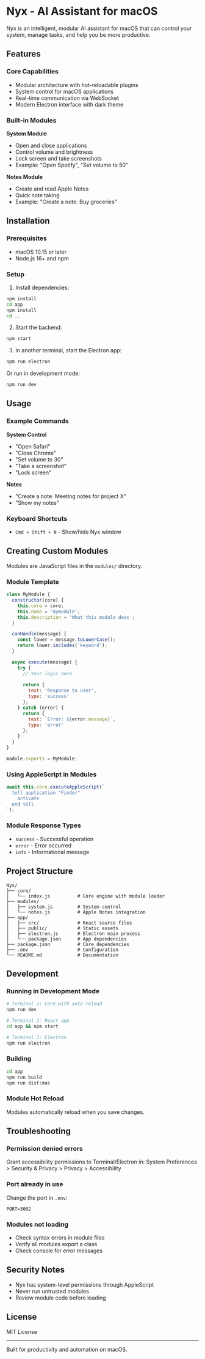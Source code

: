 # Nyx - AI Assistant for macOS

Nyx is an intelligent, modular AI assistant for macOS that can control your system, manage tasks, and help you be more productive.

## Features

### Core Capabilities
- Modular architecture with hot-reloadable plugins
- System control for macOS applications
- Real-time communication via WebSocket
- Modern Electron interface with dark theme

### Built-in Modules

**System Module**
- Open and close applications
- Control volume and brightness
- Lock screen and take screenshots
- Example: "Open Spotify", "Set volume to 50"

**Notes Module**
- Create and read Apple Notes
- Quick note taking
- Example: "Create a note: Buy groceries"

## Installation

### Prerequisites
- macOS 10.15 or later
- Node.js 16+ and npm

### Setup

1. Install dependencies:
```bash
npm install
cd app
npm install
cd ..
```

2. Start the backend:
```bash
npm start
```

3. In another terminal, start the Electron app:
```bash
npm run electron
```

Or run in development mode:
```bash
npm run dev
```

## Usage

### Example Commands

**System Control**
- "Open Safari"
- "Close Chrome"
- "Set volume to 30"
- "Take a screenshot"
- "Lock screen"

**Notes**
- "Create a note: Meeting notes for project X"
- "Show my notes"

### Keyboard Shortcuts
- `Cmd + Shift + N` - Show/hide Nyx window

## Creating Custom Modules

Modules are JavaScript files in the `modules/` directory.

### Module Template

```javascript
class MyModule {
  constructor(core) {
    this.core = core;
    this.name = 'mymodule';
    this.description = 'What this module does';
  }

  canHandle(message) {
    const lower = message.toLowerCase();
    return lower.includes('keyword');
  }

  async execute(message) {
    try {
      // Your logic here
      
      return {
        text: 'Response to user',
        type: 'success'
      };
    } catch (error) {
      return { 
        text: `Error: ${error.message}`, 
        type: 'error' 
      };
    }
  }
}

module.exports = MyModule;
```


### Using AppleScript in Modules

```javascript
await this.core.executeAppleScript(`
  tell application "Finder"
    activate
  end tell
`);
```

### Module Response Types
- `success` - Successful operation
- `error` - Error occurred
- `info` - Informational message

## Project Structure

```
Nyx/
├── core/
│   └── index.js          # Core engine with module loader
├── modules/
│   ├── system.js         # System control
│   └── notes.js          # Apple Notes integration
├── app/
│   ├── src/              # React source files
│   ├── public/           # Static assets
│   ├── electron.js       # Electron main process
│   └── package.json      # App dependencies
├── package.json          # Core dependencies
├── .env                  # Configuration
└── README.md             # Documentation
```

## Development

### Running in Development Mode
```bash
# Terminal 1: Core with auto-reload
npm run dev

# Terminal 2: React app
cd app && npm start

# Terminal 3: Electron
npm run electron
```

### Building
```bash
cd app
npm run build
npm run dist:mac
```

### Module Hot Reload
Modules automatically reload when you save changes.

## Troubleshooting

### Permission denied errors
Grant accessibility permissions to Terminal/Electron in:
System Preferences > Security & Privacy > Privacy > Accessibility

### Port already in use
Change the port in `.env`:
```
PORT=3002
```

### Modules not loading
- Check syntax errors in module files
- Verify all modules export a class
- Check console for error messages

## Security Notes

- Nyx has system-level permissions through AppleScript
- Never run untrusted modules
- Review module code before loading

## License

MIT License

---

Built for productivity and automation on macOS.
